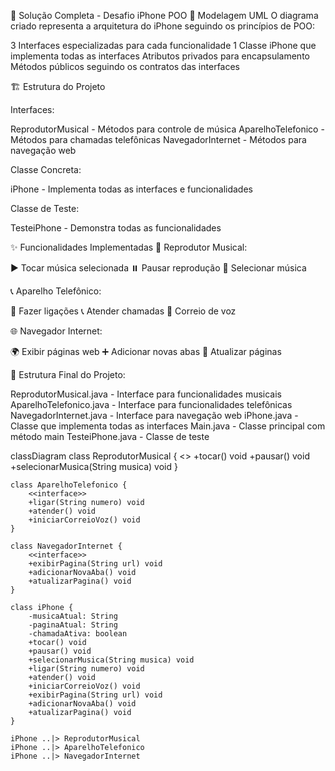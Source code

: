 📱 Solução Completa - Desafio iPhone POO
🎯 Modelagem UML
O diagrama criado representa a arquitetura do iPhone seguindo os princípios de POO:

3 Interfaces especializadas para cada funcionalidade
1 Classe iPhone que implementa todas as interfaces
Atributos privados para encapsulamento
Métodos públicos seguindo os contratos das interfaces

🏗️ Estrutura do Projeto

Interfaces:

ReprodutorMusical - Métodos para controle de música
AparelhoTelefonico - Métodos para chamadas telefônicas
NavegadorInternet - Métodos para navegação web


Classe Concreta:

iPhone - Implementa todas as interfaces e funcionalidades


Classe de Teste:

TesteiPhone - Demonstra todas as funcionalidades



✨ Funcionalidades Implementadas
🎵 Reprodutor Musical:

▶️ Tocar música selecionada
⏸️ Pausar reprodução
🎵 Selecionar música

📞 Aparelho Telefônico:

📱 Fazer ligações
📞 Atender chamadas
📧 Correio de voz

🌐 Navegador Internet:

🌍 Exibir páginas web
➕ Adicionar novas abas
🔄 Atualizar páginas

📂 Estrutura Final do Projeto:

ReprodutorMusical.java - Interface para funcionalidades musicais
AparelhoTelefonico.java - Interface para funcionalidades telefônicas
NavegadorInternet.java - Interface para navegação web
iPhone.java - Classe que implementa todas as interfaces
Main.java - Classe principal com método main
TesteiPhone.java - Classe de teste


classDiagram
    class ReprodutorMusical {
        <<interface>>
        +tocar() void
        +pausar() void
        +selecionarMusica(String musica) void
    }
    
    class AparelhoTelefonico {
        <<interface>>
        +ligar(String numero) void
        +atender() void
        +iniciarCorreioVoz() void
    }
    
    class NavegadorInternet {
        <<interface>>
        +exibirPagina(String url) void
        +adicionarNovaAba() void
        +atualizarPagina() void
    }
    
    class iPhone {
        -musicaAtual: String
        -paginaAtual: String
        -chamadaAtiva: boolean
        +tocar() void
        +pausar() void
        +selecionarMusica(String musica) void
        +ligar(String numero) void
        +atender() void
        +iniciarCorreioVoz() void
        +exibirPagina(String url) void
        +adicionarNovaAba() void
        +atualizarPagina() void
    }
    
    iPhone ..|> ReprodutorMusical
    iPhone ..|> AparelhoTelefonico
    iPhone ..|> NavegadorInternet
